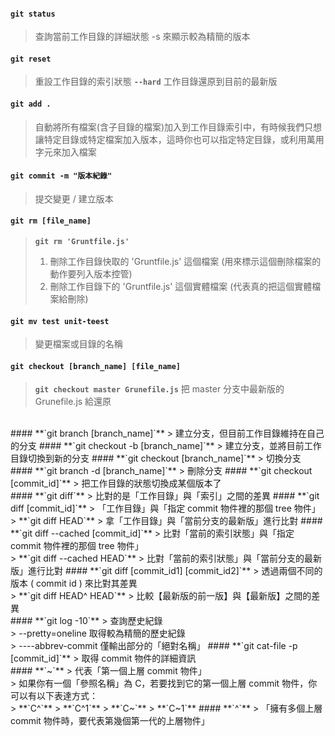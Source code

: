 #### **`git status`**
> 查詢當前工作目錄的詳細狀態
> -s 來顯示較為精簡的版本
#### **`git reset`** 
> 重設工作目錄的索引狀態
> **`--hard`** 工作目錄還原到目前的最新版
#### **`git add .`** 
> 自動將所有檔案(含子目錄的檔案)加入到工作目錄索引中，有時候我們只想讓特定目錄或特定檔案加入版本，這時你也可以指定特定目錄，或利用萬用字元來加入檔案
#### **`git commit -m "版本紀錄"`**
> 提交變更 / 建立版本
#### **`git rm [file_name]`**
> **`git rm 'Gruntfile.js'`**
> 1. 刪除工作目錄快取的 'Gruntfile.js' 這個檔案 (用來標示這個刪除檔案的動作要列入版本控管)
> 2. 刪除工作目錄下的 'Gruntfile.js' 這個實體檔案 (代表真的把這個實體檔案給刪除)
#### **`git mv test unit-teest`**
> 變更檔案或目錄的名稱
#### **`git checkout [branch_name] [file_name]`**
> **`git checkout master Grunefile.js`**
> 把 master 分支中最新版的 Grunefile.js 給還原
<br />
#### **`git branch [branch_name]`**
> 建立分支，但目前工作目錄維持在自己的分支
#### **`git checkout -b [branch_name]`**
> 建立分支，並將目前工作目錄切換到新的分支
#### **`git checkout [branch_name]`**
> 切換分支
#### **`git branch -d [branch_name]`**
> 刪除分支
#### **`git checkout [commit_id]`**
> 把工作目錄的狀態切換成某個版本了
<br />
#### **`git diff`**
> 比對的是「工作目錄」與「索引」之間的差異
#### **`git diff [commit_id]`**
> 「工作目錄」與「指定 commit 物件裡的那個 tree 物件」
> **`git diff HEAD`**
> 拿「工作目錄」與「當前分支的最新版」進行比對
#### **`git diff --cached [commit_id]`**
> 比對「當前的索引狀態」與「指定 commit 物件裡的那個 tree 物件」<br />
> **`git diff --cached HEAD`**
> 比對「當前的索引狀態」與「當前分支的最新版」進行比對
#### **`git diff [commit_id1] [commit_id2]`**
> 透過兩個不同的版本 ( commit id ) 來比對其差異 <br />
> **`git diff HEAD^ HEAD`**
> 比較【最新版的前一版】與【最新版】之間的差異
<br />
#### **`git log -10`**
> 查詢歷史紀錄<br />
> --pretty=oneline 取得較為精簡的歷史紀錄<br />
> ----abbrev-commit 僅輸出部分的「絕對名稱」
#### **`git cat-file -p [commit_id]`**
> 取得 commit 物件的詳細資訊
<br />
#### **`~`**
> 代表「第一個上層 commit 物件」<br />
> 如果你有一個「參照名稱」為 C，若要找到它的第一個上層 commit 物件，你可以有以下表達方式：<br />
> **`C^`**
> **`C^1`**
> **`C~`**
> **`C~1`**
#### **`^`**
> 「擁有多個上層 commit 物件時，要代表第幾個第一代的上層物件」


